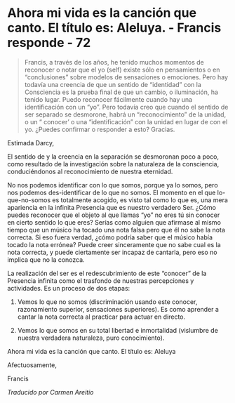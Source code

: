 # Ahora mi vida es la canción que canto. El título es: Aleluya. - Francis responde - 72

>Francis, a través de los años, he tenido muchos momentos de reconocer o notar que el yo (self) existe sólo en pensamientos o en “conclusiones” sobre modelos de sensaciones o emociones. Pero hay todavía una creencia de que un sentido de “identidad” con la Consciencia es la prueba final de que un cambio, o iluminación, ha tenido lugar. Puedo reconocer fácilmente cuando hay una identificación con un “yo”. Pero todavía creo que cuando el sentido de ser separado se desmorone, habrá un “reconocimiento” de la unidad, o un “ conocer’ o una “identificación” con la unidad en lugar de con el yo. ¿Puedes confirmar o responder a esto? Gracias.

Estimada Darcy,

El sentido de y la creencia en la separación se desmoronan poco a poco, como resultado de la investigación sobre la naturaleza de la consciencia, conduciéndonos al reconocimiento de nuestra eternidad.

No nos podemos identificar con lo que somos, porque ya lo somos, pero nos podemos des-identificar de lo que no somos. El momento en el que lo-que-no-somos es totalmente acogido, es visto tal como lo que es, una mera apariencia en la infinita Presencia que es nuestro verdadero Ser. ¿Cómo puedes reconocer que el objeto al que llamas “yo” no eres tú sin conocer en cierto sentido lo que eres? Serías como alguien que afirmase al mismo tiempo que un músico ha tocado una nota falsa pero que él no sabe la nota correcta. Si eso fuera verdad, ¿cómo podría saber que el músico había tocado la nota errónea? Puede creer sinceramente que no sabe cual es la nota correcta, y puede ciertamente ser incapaz de cantarla, pero eso no implica que no la conozca.

La realización del ser es el redescubrimiento de este “conocer” de la Presencia infinita como el trasfondo de nuestras percepciones y actividades. Es un proceso de dos etapas:

1. Vemos lo que no somos (discriminación usando este conocer, razonamiento superior, sensaciones superiores). Es como aprender a cantar la nota correcta al practicar para actuar en directo.

2. Vemos lo que somos en su total libertad e inmortalidad (vislumbre de nuestra verdadera naturaleza, puro conocimiento).

Ahora mi vida es la canción que canto. El título es: Aleluya

Afectuosamente,

Francis

_Traducido por Carmen Areitio_